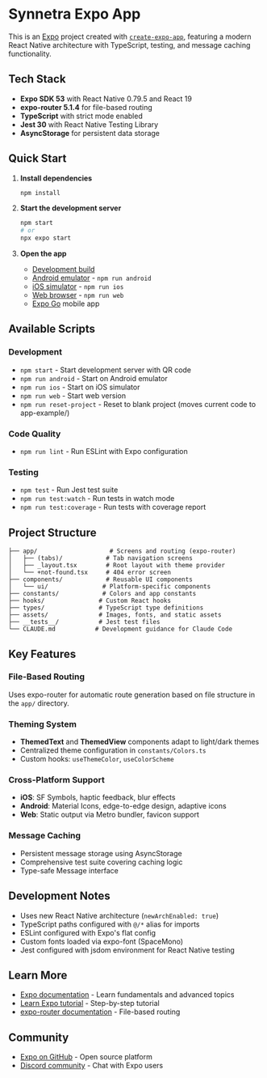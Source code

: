# Synnetra Expo App

This is an [Expo](https://expo.dev) project created with [`create-expo-app`](https://www.npmjs.com/package/create-expo-app), featuring a modern React Native architecture with TypeScript, testing, and message caching functionality.

## Tech Stack

- **Expo SDK 53** with React Native 0.79.5 and React 19
- **expo-router 5.1.4** for file-based routing
- **TypeScript** with strict mode enabled
- **Jest 30** with React Native Testing Library
- **AsyncStorage** for persistent data storage

## Quick Start

1. **Install dependencies**
   ```bash
   npm install
   ```

2. **Start the development server**
   ```bash
   npm start
   # or
   npx expo start
   ```

3. **Open the app**
   - [Development build](https://docs.expo.dev/develop/development-builds/introduction/)
   - [Android emulator](https://docs.expo.dev/workflow/android-studio-emulator/) - `npm run android`
   - [iOS simulator](https://docs.expo.dev/workflow/ios-simulator/) - `npm run ios`
   - [Web browser](https://docs.expo.dev/workflow/web/) - `npm run web`
   - [Expo Go](https://expo.dev/go) mobile app

## Available Scripts

### Development
- `npm start` - Start development server with QR code
- `npm run android` - Start on Android emulator
- `npm run ios` - Start on iOS simulator  
- `npm run web` - Start web version
- `npm run reset-project` - Reset to blank project (moves current code to app-example/)

### Code Quality
- `npm run lint` - Run ESLint with Expo configuration

### Testing
- `npm test` - Run Jest test suite
- `npm run test:watch` - Run tests in watch mode
- `npm run test:coverage` - Run tests with coverage report

## Project Structure

```
├── app/                    # Screens and routing (expo-router)
│   ├── (tabs)/            # Tab navigation screens
│   ├── _layout.tsx        # Root layout with theme provider
│   └── +not-found.tsx     # 404 error screen
├── components/            # Reusable UI components
│   └── ui/               # Platform-specific components
├── constants/            # Colors and app constants
├── hooks/               # Custom React hooks
├── types/               # TypeScript type definitions
├── assets/              # Images, fonts, and static assets
├── __tests__/           # Jest test files
└── CLAUDE.md           # Development guidance for Claude Code
```

## Key Features

### File-Based Routing
Uses expo-router for automatic route generation based on file structure in the `app/` directory.

### Theming System
- **ThemedText** and **ThemedView** components adapt to light/dark themes
- Centralized theme configuration in `constants/Colors.ts`
- Custom hooks: `useThemeColor`, `useColorScheme`

### Cross-Platform Support
- **iOS**: SF Symbols, haptic feedback, blur effects
- **Android**: Material Icons, edge-to-edge design, adaptive icons
- **Web**: Static output via Metro bundler, favicon support

### Message Caching
- Persistent message storage using AsyncStorage
- Comprehensive test suite covering caching logic
- Type-safe Message interface

## Development Notes

- Uses new React Native architecture (`newArchEnabled: true`)
- TypeScript paths configured with `@/*` alias for imports
- ESLint configured with Expo's flat config
- Custom fonts loaded via expo-font (SpaceMono)
- Jest configured with jsdom environment for React Native testing

## Learn More

- [Expo documentation](https://docs.expo.dev/) - Learn fundamentals and advanced topics
- [Learn Expo tutorial](https://docs.expo.dev/tutorial/introduction/) - Step-by-step tutorial
- [expo-router documentation](https://docs.expo.dev/router/introduction/) - File-based routing

## Community

- [Expo on GitHub](https://github.com/expo/expo) - Open source platform
- [Discord community](https://chat.expo.dev) - Chat with Expo users
